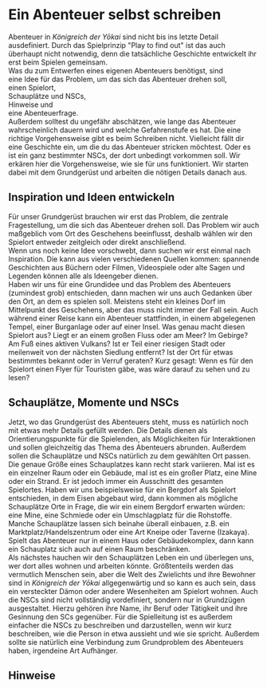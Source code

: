# Ein Abenteuer selbst schreiben

<!--Hier fehlt noch irgendwas an Text.-->

Abenteuer in *Königreich der Yōkai* sind nicht bis ins letzte Detail ausdefiniert. Durch das Spielprinzip "Play to find out" ist das auch überhaupt nicht notwendig, denn die tatsächliche Geschichte entwickelt ihr erst beim Spielen gemeinsam.  
Was du zum Entwerfen eines eigenen Abenteuers benötigst, sind  
  eine Idee für das Problem, um das sich das Abenteuer drehen soll,  
  einen Spielort,  
  Schauplätze und NSCs,  
  Hinweise und  
  eine Abenteuerfrage.  
Außerdem solltest du ungefähr abschätzen, wie lange das Abenteuer wahrscheinlich dauern wird und welche Gefahrenstufe es hat. 
Die eine richtige Vorgehensweise gibt es beim Schreiben nicht. Vielleicht fällt dir eine Geschichte ein, um die du das Abenteuer stricken möchtest. Oder es ist ein ganz bestimmter NSCs, der dort unbedingt vorkommen soll. Wir erkären hier die Vorgehensweise, wie sie für uns funktioniert. Wir starten dabei mit dem Grundgerüst und arbeiten die nötigen Details danach aus. 

## Inspiration und Ideen entwickeln

Für unser Grundgerüst brauchen wir erst das Problem, die zentrale Fragestellung, um die sich das Abenteuer drehen soll. Das Problem wir auch maßgeblich vom Ort des Geschehens beeinflusst, deshalb wählen wir den Spielort entweder zeitgleich oder direkt anschließend.  
Wenn uns noch keine Idee vorschwebt, dann suchen wir erst einmal nach Inspiration. Die kann aus vielen verschiedenen Quellen kommen: spannende Geschichten aus Büchern oder Filmen, Videospiele oder alte Sagen und Legenden können alle als Ideengeber dienen.  
Haben wir uns für eine Grundidee und das Problem des Abenteuers (zumindest grob) entschieden, dann machen wir uns auch Gedanken über den Ort, an dem es spielen soll. Meistens steht ein kleines Dorf im Mittelpunkt des Geschehens, aber das muss nicht immer der Fall sein. Auch während einer Reise kann ein Abenteuer stattfinden, in einem abgelegenen Tempel, einer Burganlage oder auf einer Insel. Was genau macht diesen Spielort aus? Liegt er an einem großen Fluss oder am Meer? Im Gebirge? Am Fuß eines aktiven Vulkans? Ist er Teil einer riesigen Stadt oder meilenweit von der nächsten Siedlung entfernt? Ist der Ort für etwas bestimmtes bekannt oder in Verruf geraten? Kurz gesagt: Wenn es für den Spielort einen Flyer für Touristen gäbe, was wäre darauf zu sehen und zu lesen?

## Schauplätze, Momente und NSCs

Jetzt, wo das Grundgerüst des Abenteuers steht, muss es natürlich noch mit etwas mehr Details gefüllt werden. Die Details dienen als Orientierungspunkte für die Spielenden, als Möglichkeiten für Interaktionen und sollen gleichzeitig das Thema des Abenteuers abrunden. Außerdem sollen die Schauplätze und NSCs natürlich zu dem gewählten Ort passen.  
Die genaue Größe eines Schauplatzes kann recht stark variieren. Mal ist es ein einzelner Raum oder ein Gebäude, mal ist es ein großer Platz, eine Mine oder ein Strand. Er ist jedoch immer ein Ausschnitt des gesamten Spielortes. Haben wir uns beispielsweise für ein Bergdorf als Spielort entschieden, in dem Eisen abgebaut wird, dann kommen als mögliche Schauplätze Orte in Frage, die wir ein einem Bergdorf erwarten würden: eine Mine, eine Schmiede oder ein Umschlagplatz für die Rohstoffe. Manche Schauplätze lassen sich beinahe überall einbauen, z.B. ein Marktplatz/Handelszentrum oder eine Art Kneipe oder Taverne (Izakaya). Spielt das Abenteuer nur in einem Haus oder Gebäudekomplex, dann kann ein Schauplatz sich auch auf einen Raum beschränken.  
Als nächstes hauchen wir den Schauplätzen Leben ein und überlegen uns, wer dort alles wohnen und arbeiten könnte. Größtenteils werden das vermutlich Menschen sein, aber die Welt des Zwielichts und ihre Bewohner sind in *Königreich der Yōkai* allgegenwärtig und so kann es auch sein, dass ein versteckter Dämon oder andere Wesenheiten am Spielort wohnen. Auch die NSCs sind nicht vollständig vordefiniert, sondern nur in Grundzügen ausgestaltet. Hierzu gehören ihre Name, ihr Beruf oder Tätigkeit und ihre Gesinnung den SCs gegenüber. Für die Spielleitung ist es außerdem einfacher die NSCs zu beschreiben und darzustellen, wenn wir kurz beschreiben, wie die Person in etwa aussieht und wie sie spricht. Außerdem sollte sie natürlich eine Verbindung zum Grundproblem des Abenteuers haben, irgendeine Art Aufhänger. 

## Hinweise
